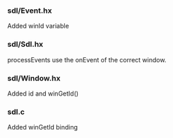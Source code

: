 ### sdl/Event.hx
Added winId variable

### sdl/Sdl.hx
processEvents use the onEvent of the correct window.

### sdl/Window.hx
Added id and winGetId()

### sdl.c
Added winGetId binding
